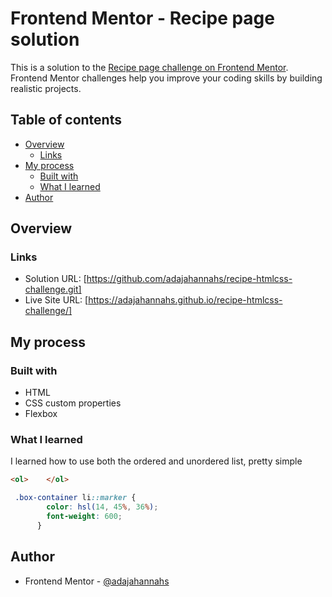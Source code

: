 # Frontend Mentor - Recipe page solution

This is a solution to the [Recipe page challenge on Frontend Mentor](https://www.frontendmentor.io/challenges/recipe-page-KiTsR8QQKm). Frontend Mentor challenges help you improve your coding skills by building realistic projects. 

## Table of contents

- [Overview](#overview)
  - [Links](#links)
- [My process](#my-process)
  - [Built with](#built-with)
  - [What I learned](#what-i-learned)
- [Author](#author)



## Overview


### Links

- Solution URL: [https://github.com/adajahannahs/recipe-htmlcss-challenge.git]
- Live Site URL: [https://adajahannahs.github.io/recipe-htmlcss-challenge/]

## My process

### Built with

- HTML
- CSS custom properties
- Flexbox



### What I learned

I learned how to use both the ordered and unordered list, pretty simple 


```html
<ol>    </ol>
```
```css
 .box-container li::marker {
        color: hsl(14, 45%, 36%);
        font-weight: 600;
      }
```


## Author
- Frontend Mentor - [@adajahannahs](https://www.frontendmentor.io/profile/adajahannahs)


